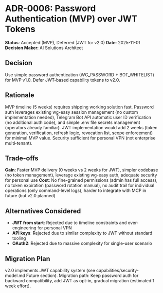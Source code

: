 # ADR-0006: Password Authentication (MVP) over JWT Tokens

**Status**: Accepted (MVP), Deferred (JWT for v2.0)
**Date**: 2025-11-01
**Decision Maker**: AI Solutions Architect

## Decision
Use simple password authentication (WG_PASSWORD + BOT_WHITELIST) for MVP v1.0. Defer JWT-based capability tokens to v2.0.

## Rationale
MVP timeline (5 weeks) requires shipping working solution fast. Password auth leverages existing wg-easy session management (no custom implementation needed), Telegram Bot API automatic user ID verification (no additional auth code), and simple .env file secrets management (operators already familiar). JWT implementation would add 2 weeks (token generation, verification, refresh logic, revocation list, scope enforcement) for minimal MVP value. Security sufficient for personal VPN (not enterprise multi-tenant).

## Trade-offs
**Gain**: Faster MVP delivery (0 weeks vs 2 weeks for JWT), simpler codebase (no token management), leverage existing wg-easy auth, adequate security for personal use
**Cost**: No fine-grained permissions (admin has full access), no token expiration (password rotation manual), no audit trail for individual operations (only command-level logs), harder to integrate with MCP in future (but v2.0 planned)

## Alternatives Considered
- **JWT from start**: Rejected due to timeline constraints and over-engineering for personal VPN
- **API keys**: Rejected due to similar complexity to JWT without standard tooling
- **OAuth2**: Rejected due to massive complexity for single-user scenario

## Migration Plan
v2.0 implements JWT capability system (see capabilities/security-model.md Future section). Migration path: Keep password auth for backward compatibility, add JWT as opt-in, gradual migration (estimated 1 week effort).

